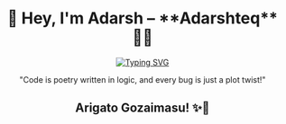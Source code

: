 <div align="center">
<h1>👋 Hey, I'm Adarsh –  **Adarshteq** 👨‍💻</h1>
</div>

<div align="center">
 <a href="https://git.io/typing-svg"><img src="https://readme-typing-svg.herokuapp.com?font=Fira+Code&pause=1000&color=3B82F6&width=435&lines=Frontend+Developer;+Enthusiast+in+AI+Tools;Graphic+Designer;AI+ML+Engineer" alt="Typing SVG" /></a>
</div>

<p align="center">"Code is poetry written in logic, and every bug is just a plot twist!"</p>

<div align="center">
<h2>Arigato Gozaimasu! ✨🤍</h2>
</div>

